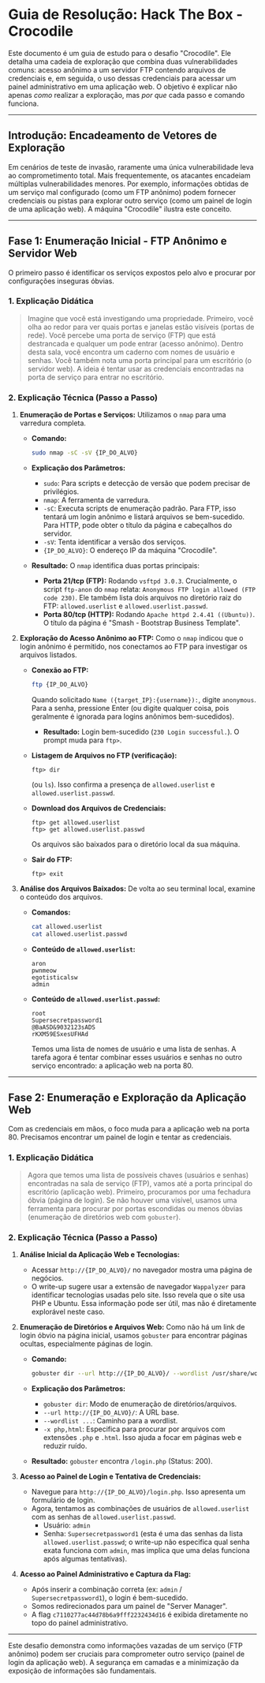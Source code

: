 # Guia de Resolução: Hack The Box - Crocodile

Este documento é um guia de estudo para o desafio "Crocodile". Ele detalha uma cadeia de exploração que combina duas vulnerabilidades comuns: acesso anônimo a um servidor FTP contendo arquivos de credenciais e, em seguida, o uso dessas credenciais para acessar um painel administrativo em uma aplicação web. O objetivo é explicar não apenas *como* realizar a exploração, mas *por que* cada passo e comando funciona.

---

## Introdução: Encadeamento de Vetores de Exploração

Em cenários de teste de invasão, raramente uma única vulnerabilidade leva ao comprometimento total. Mais frequentemente, os atacantes encadeiam múltiplas vulnerabilidades menores. Por exemplo, informações obtidas de um serviço mal configurado (como um FTP anônimo) podem fornecer credenciais ou pistas para explorar outro serviço (como um painel de login de uma aplicação web). A máquina "Crocodile" ilustra este conceito.

---

## Fase 1: Enumeração Inicial - FTP Anônimo e Servidor Web

O primeiro passo é identificar os serviços expostos pelo alvo e procurar por configurações inseguras óbvias.

### 1. Explicação Didática

> Imagine que você está investigando uma propriedade. Primeiro, você olha ao redor para ver quais portas e janelas estão visíveis (portas de rede). Você percebe uma porta de serviço (FTP) que está destrancada e qualquer um pode entrar (acesso anônimo). Dentro desta sala, você encontra um caderno com nomes de usuário e senhas. Você também nota uma porta principal para um escritório (o servidor web). A ideia é tentar usar as credenciais encontradas na porta de serviço para entrar no escritório.

### 2. Explicação Técnica (Passo a Passo)

1.  **Enumeração de Portas e Serviços:** Utilizamos o `nmap` para uma varredura completa.

    *   **Comando:**
        ```bash
        sudo nmap -sC -sV {IP_DO_ALVO}
        ```
    *   **Explicação dos Parâmetros:**
        *   `sudo`: Para scripts e detecção de versão que podem precisar de privilégios.
        *   `nmap`: A ferramenta de varredura.
        *   `-sC`: Executa scripts de enumeração padrão. Para FTP, isso tentará um login anônimo e listará arquivos se bem-sucedido. Para HTTP, pode obter o título da página e cabeçalhos do servidor.
        *   `-sV`: Tenta identificar a versão dos serviços.
        *   `{IP_DO_ALVO}`: O endereço IP da máquina "Crocodile".

    *   **Resultado:** O `nmap` identifica duas portas principais:
        *   **Porta 21/tcp (FTP):** Rodando `vsftpd 3.0.3`. Crucialmente, o script `ftp-anon` do `nmap` relata: `Anonymous FTP login allowed (FTP code 230)`. Ele também lista dois arquivos no diretório raiz do FTP: `allowed.userlist` e `allowed.userlist.passwd`.
        *   **Porta 80/tcp (HTTP):** Rodando `Apache httpd 2.4.41 ((Ubuntu))`. O título da página é "Smash - Bootstrap Business Template".

2.  **Exploração do Acesso Anônimo ao FTP:** Como o `nmap` indicou que o login anônimo é permitido, nos conectamos ao FTP para investigar os arquivos listados.

    *   **Conexão ao FTP:**
        ```bash
        ftp {IP_DO_ALVO}
        ```
        Quando solicitado `Name ({target_IP}:{username}):`, digite `anonymous`.
        Para a senha, pressione Enter (ou digite qualquer coisa, pois geralmente é ignorada para logins anônimos bem-sucedidos).
        *   **Resultado:** Login bem-sucedido (`230 Login successful.`). O prompt muda para `ftp>`.

    *   **Listagem de Arquivos no FTP (verificação):**
        ```
        ftp> dir
        ```
        (ou `ls`). Isso confirma a presença de `allowed.userlist` e `allowed.userlist.passwd`.

    *   **Download dos Arquivos de Credenciais:**
        ```
        ftp> get allowed.userlist
        ftp> get allowed.userlist.passwd
        ```
        Os arquivos são baixados para o diretório local da sua máquina.

    *   **Sair do FTP:**
        ```
        ftp> exit
        ```

3.  **Análise dos Arquivos Baixados:** De volta ao seu terminal local, examine o conteúdo dos arquivos.

    *   **Comandos:**
        ```bash
        cat allowed.userlist
        cat allowed.userlist.passwd
        ```
    *   **Conteúdo de `allowed.userlist`:**
        ```
        aron
        pwnmeow
        egotisticalsw
        admin
        ```
    *   **Conteúdo de `allowed.userlist.passwd`:**
        ```
        root
        Supersecretpassword1
        @BaASD&9032123sADS
        rKXM59ESxesUFHAd
        ```
        Temos uma lista de nomes de usuário e uma lista de senhas. A tarefa agora é tentar combinar esses usuários e senhas no outro serviço encontrado: a aplicação web na porta 80.

---

## Fase 2: Enumeração e Exploração da Aplicação Web

Com as credenciais em mãos, o foco muda para a aplicação web na porta 80. Precisamos encontrar um painel de login e tentar as credenciais.

### 1. Explicação Didática

> Agora que temos uma lista de possíveis chaves (usuários e senhas) encontradas na sala de serviço (FTP), vamos até a porta principal do escritório (aplicação web). Primeiro, procuramos por uma fechadura óbvia (página de login). Se não houver uma visível, usamos uma ferramenta para procurar por portas escondidas ou menos óbvias (enumeração de diretórios web com `gobuster`).

### 2. Explicação Técnica (Passo a Passo)

1.  **Análise Inicial da Aplicação Web e Tecnologias:**
    *   Acessar `http://{IP_DO_ALVO}/` no navegador mostra uma página de negócios.
    *   O write-up sugere usar a extensão de navegador `Wappalyzer` para identificar tecnologias usadas pelo site. Isso revela que o site usa PHP e Ubuntu. Essa informação pode ser útil, mas não é diretamente explorável neste caso.

2.  **Enumeração de Diretórios e Arquivos Web:** Como não há um link de login óbvio na página inicial, usamos `gobuster` para encontrar páginas ocultas, especialmente páginas de login.

    *   **Comando:**
        ```bash
        gobuster dir --url http://{IP_DO_ALVO}/ --wordlist /usr/share/wordlists/dirbuster/directory-list-2.3-small.txt -x php,html
        ```
    *   **Explicação dos Parâmetros:**
        *   `gobuster dir`: Modo de enumeração de diretórios/arquivos.
        *   `--url http://{IP_DO_ALVO}/`: A URL base.
        *   `--wordlist ...`: Caminho para a wordlist.
        *   `-x php,html`: Especifica para procurar por arquivos com extensões `.php` e `.html`. Isso ajuda a focar em páginas web e reduzir ruído.

    *   **Resultado:** `gobuster` encontra `/login.php` (Status: 200).

3.  **Acesso ao Painel de Login e Tentativa de Credenciais:**
    *   Navegue para `http://{IP_DO_ALVO}/login.php`. Isso apresenta um formulário de login.
    *   Agora, tentamos as combinações de usuários de `allowed.userlist` com as senhas de `allowed.userlist.passwd`.
        *   Usuário: `admin`
        *   Senha: `Supersecretpassword1` (esta é uma das senhas da lista `allowed.userlist.passwd`; o write-up não especifica qual senha exata funciona com `admin`, mas implica que uma delas funciona após algumas tentativas).

4.  **Acesso ao Painel Administrativo e Captura da Flag:**
    *   Após inserir a combinação correta (ex: `admin` / `Supersecretpassword1`), o login é bem-sucedido.
    *   Somos redirecionados para um painel de "Server Manager".
    *   A flag `c7110277ac44d78b6a9fff2232434d16` é exibida diretamente no topo do painel administrativo.

---

Este desafio demonstra como informações vazadas de um serviço (FTP anônimo) podem ser cruciais para comprometer outro serviço (painel de login da aplicação web). A segurança em camadas e a minimização da exposição de informações são fundamentais.